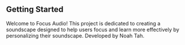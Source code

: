 ## Getting Started

Welcome to Focus Audio! This project is dedicated to creating a soundscape designed to help users focus and learn more effectively by personalizing their soundscape. Developed by Noah Tah.

